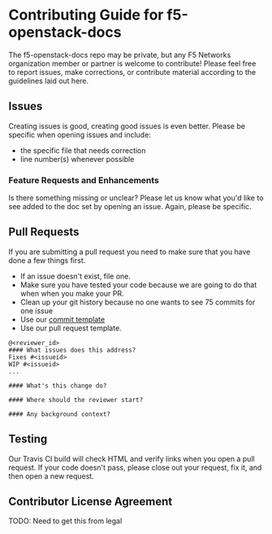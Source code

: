 <!--
Copyright 2015 F5 Networks Inc.

Licensed under the Apache License, Version 2.0 (the "License");
you may not use this file except in compliance with the License.
You may obtain a copy of the License at

   http://www.apache.org/licenses/LICENSE-2.0

Unless required by applicable law or agreed to in writing, software
distributed under the License is distributed on an "AS IS" BASIS,
WITHOUT WARRANTIES OR CONDITIONS OF ANY KIND, either express or implied.
See the License for the specific language governing permissions and
limitations under the License.
-->

# Contributing Guide for f5-openstack-docs
The f5-openstack-docs repo may be private, but any F5 Networks organization member or partner is welcome to contribute! Please feel free to report issues, make corrections, or contribute material according to the guidelines laid out here.

## Issues
Creating issues is good, creating good issues is even better. Please be specific when opening issues and include:
 
 - the specific file that needs correction
 - line number\(s\) whenever possible

### Feature Requests and Enhancements
Is there something missing or unclear? Please let us know what you'd like to see added to the doc set by opening an issue. Again, please be specific. 

## Pull Requests
If you are submitting a pull request you need to make sure that you have done a few things first.

* If an issue doesn't exist, file one.
* Make sure you have tested your code because we are going to do that when when you make your PR. 
* Clean up your git history because no one wants to see 75 commits for one issue
* Use our [commit template](.git-commit-template.txt)
* Use our pull request template.

```
@<reviewer_id>
#### What issues does this address?
Fixes #<issueid>
WIP #<issueid>
...

#### What's this change do?

#### Where should the reviewer start?

#### Any background context?
```

## Testing
Our Travis CI build will check HTML and verify links when you open a pull request. If your code doesn't pass, please close out your request, fix it, and then open a new request.

## Contributor License Agreement
TODO: Need to get this from legal

